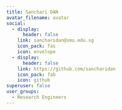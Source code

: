 ```yaml
---
title: Sanchari DAN
avatar_filename: avatar
social:
  - display:
      header: false
    link: sancharidan@smu.edu.sg
    icon_pack: fas
    icon: envelope
  - display:
      header: false
    link: https://github.com/sancharidan
    icon_pack: fab
    icon: github
superuser: false
user_groups:
  - Research Engineers
---
```

